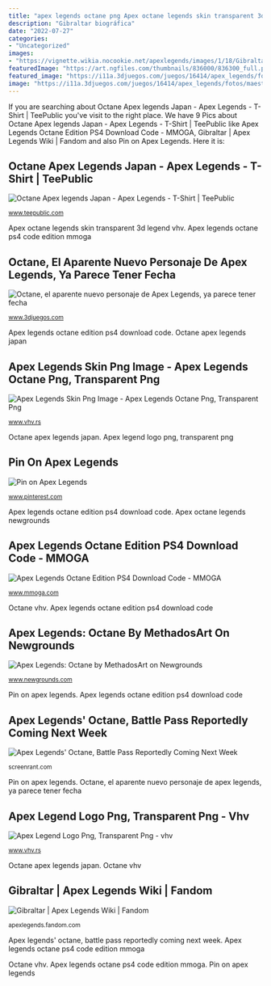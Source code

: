 ```yaml
---
title: "apex legends octane png Apex octane legends skin transparent 3d legend vhv"
description: "Gibraltar biográfica"
date: "2022-07-27"
categories:
- "Uncategorized"
images:
- "https://vignette.wikia.nocookie.net/apexlegends/images/1/18/Gibraltar.png/revision/latest?cb=20190402221630&amp;path-prefix=es"
featuredImage: "https://art.ngfiles.com/thumbnails/836000/836300_full.png?f1552886171"
featured_image: "https://i11a.3djuegos.com/juegos/16414/apex_legends/fotos/maestras/apex_legends-4808524.jpg"
image: "https://i11a.3djuegos.com/juegos/16414/apex_legends/fotos/maestras/apex_legends-4808524.jpg"
---
```


If you are searching about Octane Apex legends Japan - Apex Legends - T-Shirt | TeePublic you've visit to the right place. We have 9 Pics about Octane Apex legends Japan - Apex Legends - T-Shirt | TeePublic like Apex Legends Octane Edition PS4 Download Code - MMOGA, Gibraltar | Apex Legends Wiki | Fandom and also Pin on Apex Legends. Here it is:

## Octane Apex Legends Japan - Apex Legends - T-Shirt | TeePublic

![Octane Apex legends Japan - Apex Legends - T-Shirt | TeePublic](https://res.cloudinary.com/teepublic/image/private/s--thBMyx6L--/t_Preview/b_rgb:6e2229,c_lpad,f_jpg,h_630,q_90,w_1200/v1601914958/production/designs/14720295_1.jpg "Apex octane legends eyes")

<small>www.teepublic.com</small>

Apex octane legends skin transparent 3d legend vhv. Apex legends octane ps4 code edition mmoga

## Octane, El Aparente Nuevo Personaje De Apex Legends, Ya Parece Tener Fecha

![Octane, el aparente nuevo personaje de Apex Legends, ya parece tener fecha](https://i11a.3djuegos.com/juegos/16414/apex_legends/fotos/maestras/apex_legends-4808524.jpg "Apex legends skin png image")

<small>www.3djuegos.com</small>

Apex legends octane edition ps4 download code. Octane apex legends japan

## Apex Legends Skin Png Image - Apex Legends Octane Png, Transparent Png

![Apex Legends Skin Png Image - Apex Legends Octane Png, Transparent Png](https://www.vhv.rs/dpng/d/609-6098048_apex-legends-skin-png-image-apex-legends-octane.png "Gibraltar biográfica")

<small>www.vhv.rs</small>

Octane apex legends japan. Apex legend logo png, transparent png

## Pin On Apex Legends

![Pin on Apex Legends](https://i.pinimg.com/736x/a8/ee/35/a8ee3505f1c9f30169591abd38f01eb6.jpg "Apex legends skin png image")

<small>www.pinterest.com</small>

Apex legends octane edition ps4 download code. Apex octane legends newgrounds

## Apex Legends Octane Edition PS4 Download Code - MMOGA

![Apex Legends Octane Edition PS4 Download Code - MMOGA](https://www.mmoga.com/images/games/_ext/1168971/apex-legends-octane-edition-ps4-download-code-ps4-download-code_large.png "Apex legends octane ps4 code edition mmoga")

<small>www.mmoga.com</small>

Octane vhv. Apex legends octane edition ps4 download code

## Apex Legends: Octane By MethadosArt On Newgrounds

![Apex Legends: Octane by MethadosArt on Newgrounds](https://art.ngfiles.com/thumbnails/836000/836300_full.png?f1552886171 "Apex legend logo png, transparent png")

<small>www.newgrounds.com</small>

Pin on apex legends. Apex legends octane edition ps4 download code

## Apex Legends&#039; Octane, Battle Pass Reportedly Coming Next Week

![Apex Legends&#039; Octane, Battle Pass Reportedly Coming Next Week](https://static3.srcdn.com/wordpress/wp-content/uploads/2019/03/Apex-Legends-Octane-1.jpg "Gibraltar biográfica")

<small>screenrant.com</small>

Pin on apex legends. Octane, el aparente nuevo personaje de apex legends, ya parece tener fecha

## Apex Legend Logo Png, Transparent Png - Vhv

![Apex Legend Logo Png, Transparent Png - vhv](https://tl.vhv.rs/dpng/s/582-5827654_octane-apex-legends-png-transparent-png.png "Apex octane legends newgrounds")

<small>www.vhv.rs</small>

Octane apex legends japan. Octane vhv

## Gibraltar | Apex Legends Wiki | Fandom

![Gibraltar | Apex Legends Wiki | Fandom](https://vignette.wikia.nocookie.net/apexlegends/images/1/18/Gibraltar.png/revision/latest?cb=20190402221630&amp;path-prefix=es "Apex legends octane edition ps4 download code")

<small>apexlegends.fandom.com</small>

Apex legends&#039; octane, battle pass reportedly coming next week. Apex legends octane ps4 code edition mmoga

Octane vhv. Apex legends octane ps4 code edition mmoga. Pin on apex legends
